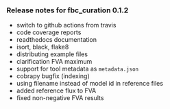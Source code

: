 ### Release notes for fbc_curation 0.1.2
- switch to github actions from travis
- code coverage reports
- readthedocs documentation
- isort, black, flake8
- distributing example files
- clarification FVA maximum
- support for tool metadata as `metadata.json`
- cobrapy bugfix (indexing)
- using filename instead of model id in reference files
- added reference flux to FVA
- fixed non-negative FVA results
